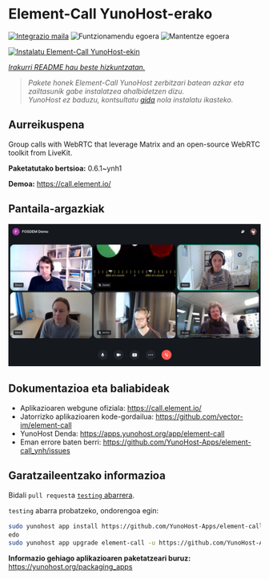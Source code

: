 <!--
Ohart ongi: README hau automatikoki sortu da <https://github.com/YunoHost/apps/tree/master/tools/readme_generator>ri esker
EZ editatu eskuz.
-->

# Element-Call YunoHost-erako

[![Integrazio maila](https://dash.yunohost.org/integration/element-call.svg)](https://ci-apps.yunohost.org/ci/apps/element-call/) ![Funtzionamendu egoera](https://ci-apps.yunohost.org/ci/badges/element-call.status.svg) ![Mantentze egoera](https://ci-apps.yunohost.org/ci/badges/element-call.maintain.svg)

[![Instalatu Element-Call YunoHost-ekin](https://install-app.yunohost.org/install-with-yunohost.svg)](https://install-app.yunohost.org/?app=element-call)

*[Irakurri README hau beste hizkuntzatan.](./ALL_README.md)*

> *Pakete honek Element-Call YunoHost zerbitzari batean azkar eta zailtasunik gabe instalatzea ahalbidetzen dizu.*  
> *YunoHost ez baduzu, kontsultatu [gida](https://yunohost.org/install) nola instalatu ikasteko.*

## Aurreikuspena

Group calls with WebRTC that leverage Matrix and an open-source WebRTC toolkit from LiveKit.


**Paketatutako bertsioa:** 0.6.1~ynh1

**Demoa:** <https://call.element.io/>

## Pantaila-argazkiak

![Element-Call(r)en pantaila-argazkia](./doc/screenshots/screenshot.jpg)

## Dokumentazioa eta baliabideak

- Aplikazioaren webgune ofiziala: <https://call.element.io/>
- Jatorrizko aplikazioaren kode-gordailua: <https://github.com/vector-im/element-call>
- YunoHost Denda: <https://apps.yunohost.org/app/element-call>
- Eman errore baten berri: <https://github.com/YunoHost-Apps/element-call_ynh/issues>

## Garatzaileentzako informazioa

Bidali `pull request`a [`testing` abarrera](https://github.com/YunoHost-Apps/element-call_ynh/tree/testing).

`testing` abarra probatzeko, ondorengoa egin:

```bash
sudo yunohost app install https://github.com/YunoHost-Apps/element-call_ynh/tree/testing --debug
edo
sudo yunohost app upgrade element-call -u https://github.com/YunoHost-Apps/element-call_ynh/tree/testing --debug
```

**Informazio gehiago aplikazioaren paketatzeari buruz:** <https://yunohost.org/packaging_apps>
